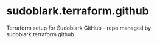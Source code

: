 # sudoblark.terraform.github
Terraform setup for Sudoblark GitHub - repo managed by sudoblark.terraform.github
